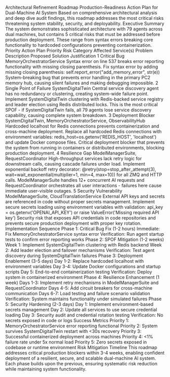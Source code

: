 Architectural Refinement Roadmap
Production-Readiness Action Plan for Dual-Machine AI System
Based on comprehensive architectural analysis and deep dive audit findings, this roadmap addresses the most critical risks threatening system stability, security, and deployability.
Executive Summary
The system demonstrates sophisticated architecture with 79 agents across dual machines, but contains 5 critical risks that must be addressed before production deployment. These range from syntax errors breaking core functionality to hardcoded configurations preventing containerization.
Priority Action Plan
Priority Risk Category Affected Service(s) Problem Description Proposed Solution Justification
1 Critical Bug MemoryOrchestratorService Syntax error on line 537 breaks error reporting functionality with missing closing parenthesis. Fix syntax error by adding missing closing parenthesis: self.report_error("add_memory_error", str(e)) System-breaking bug that prevents error handling in the primary PC2 memory hub, causing silent failures and making debugging impossible.
2 Single Point of Failure SystemDigitalTwin Central service discovery agent has no redundancy or clustering, creating system-wide failure point. Implement SystemDigitalTwin clustering with Redis-backed service registry and leader election using Redis distributed locks. This is the most critical SPOF - if SystemDigitalTwin fails, all 79 agents lose service discovery capability, causing complete system breakdown.
3 Deployment Blocker SystemDigitalTwin, MemoryOrchestratorService, ObservabilityHub Hardcoded localhost for Redis connections prevents containerization and cross-machine deployment. Replace all hardcoded Redis connections with environment variables: redis_host=os.getenv('REDIS_HOST', 'localhost') and update Docker compose files. Critical deployment blocker that prevents the system from running in containers or distributed environments, blocking production deployment.
4 Resilience Gap ModelManagerSuite, RequestCoordinator High-throughput services lack retry logic for downstream calls, causing cascade failures under load. Implement exponential backoff retry decorator: @retry(stop=stop_after_attempt(3), wait=wait_exponential(multiplier=1, min=4, max=10)) for all ZMQ and HTTP calls. ModelManagerSuite handles 12+ concurrent AI requests and RequestCoordinator orchestrates all user interactions - failures here cause immediate user-visible outages.
5 Security Vulnerability ModelManagerSuite, CloudTranslationService External API keys and secrets are referenced in code without proper secrets management. Implement secure secrets loading using environment variables with validation: api_key = os.getenv('OPENAI_API_KEY') or raise ValueError('Missing required API key') Security risk that exposes API credentials in code repositories and prevents secure production deployment with proper key rotation.
Implementation Sequence
Phase 1: Critical Bug Fix (1-2 hours)
Immediate: Fix MemoryOrchestratorService syntax error
Verification: Run agent startup tests to confirm error reporting works
Phase 2: SPOF Mitigation (1-2 weeks)
Week 1: Implement SystemDigitalTwin clustering with Redis backend
Week 2: Add leader election and failover mechanisms
Verification: Test agent discovery during SystemDigitalTwin failures
Phase 3: Deployment Enablement (3-5 days)
Day 1-2: Replace hardcoded localhost with environment variables
Day 3-4: Update Docker configurations and startup scripts
Day 5: End-to-end containerization testing
Verification: Deploy system in containerized environment
Phase 4: Resilience Enhancement (1 week)
Days 1-3: Implement retry mechanisms in ModelManagerSuite and RequestCoordinator
Days 4-5: Add circuit breakers for cross-machine communication
Days 6-7: Load testing and failure scenario validation
Verification: System maintains functionality under simulated failures
Phase 5: Security Hardening (2-3 days)
Day 1: Implement environment-based secrets management
Day 2: Update all services to use secure credential loading
Day 3: Security audit and credential rotation testing
Verification: No secrets exposed in code or logs
Success Metrics
Priority 1: MemoryOrchestratorService error reporting functional
Priority 2: System survives SystemDigitalTwin restart with <30s recovery
Priority 3: Successful containerized deployment across machines
Priority 4: <1% failure rate under 5x normal load
Priority 5: Zero secrets exposed in codebase or runtime environment
Risk Mitigation Timeline
This roadmap addresses critical production blockers within 3-4 weeks, enabling confident deployment of a resilient, secure, and scalable dual-machine AI system. Each phase builds upon the previous, ensuring systematic risk reduction while maintaining system functionality.
